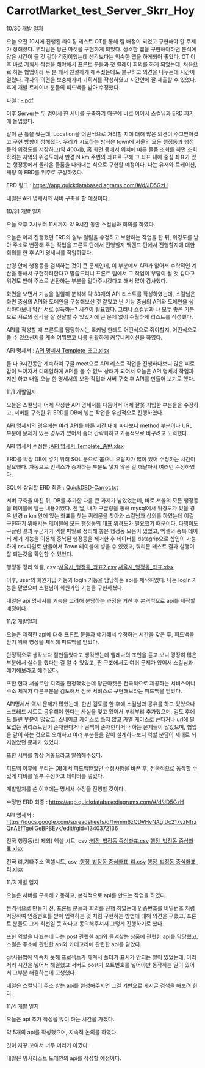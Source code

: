 # CarrotMarket_test_Server_Skrr_Hoy

10/30 개발 일지

오늘 오전 10시에 진행된 라이징 테스트 OT를 통해 팀 배정이 되었고 구현해야 할 주제가 정해졌다. 우리팀은 당근 마켓을 구현하게 되었다.
생소한 앱을 구현해야하면 분석에 많은 시간이 들 것 같아 걱정이었는데 생각보다는 익숙한 앱을 하게되어 좋았다.
OT 이후 바로 기획서 작성을 해야해서 프론트 분들과 첫 릴레이 회의를 하게 되었는데, 처음으로 하는 협업이라 두 분 께서 친절하게 해주셨는데도 불구하고 의견을 나누는데 시간이 걸렸다.
각자의 의견을 보충해가며 기획서를 작성하였고 시간안에 잘 제출할 수 있었다. 후에 개발 트레이너 분들의 피드백을 받아 수정했다.

파일 : [-.pdf](https://github.com/mock-rc2/CarrotMarket_test_Server_Skrr_Hoy/files/7446724/-.pdf)

이후 Server는 두 명이서 한 서버를 구축하기 때문에 바로 이어서 스컬님과 ERD 짜기에 돌입했다.

같이 큰 틀을 짰는데, Location을 어떤식으로 처리할 지에 대해 많은 의견이 주고받아졌고 구현 방향이 정해졌다.
우리가 시도하는 방식은 town에 서울의 모든 행정동과 행정동의 위경도를 저장하고(약 400개), 홈 화면 등에서 위치에 따른 물품 조회를 하면 조회하려는 지역의 위경도에서 반경 N km 주변의 좌표르 구해 그 좌표 내에 중심 좌표가 있는 행정동에서 올라온 물품을 나타내는 식으로 구현할 예정이다.
나는 유저와 로케이션, 채팅 쪽 ERD를 위주로 구성하였다.

ERD 링크 : https://app.quickdatabasediagrams.com/#/d/JD5GzH

내일은 API 명세서와 서버 구축을 할 예정이다.


10/31 개발 일지

오늘 오후 2시부터 11시까지 약 9시간 동안 스컬님과 회의를 하였다.

오늘은 어제 진행했던 ERD의 일부 컬럼을 수정하고 보완하는 작업을 한 뒤, 위경도를 받아 주소로 변환해 주는 작업을 프론트 단에서 진행할지 백엔드 단에서 진행할지에 대한 회의를 한 후 API 명세서를 작업하였다.

반경 안에 행정동을 검색하는 것이 큰 문제인데, 이 부분에서 API가 없어서 수학적인 계산을 통해서 구현하려한다고 말씀드리니 프론트 팀에서 그 작업이 부담이 될 것 같다고 위경도 받아 주소로 변환하는 부분을 맡아주시겠다고 해서 많이 감사했다.

화면을 보면서 기능을 일일히 분석해 약 33개의 API 리스트를 작성하였는데, 스컬님은 화면 중심의 API와 도메인을 구성해보신 것 같았고 난 기능 중심의 API와 도메인을 생각하다보니 약간 서로 설득하는? 시간이 필요했다. 그러나 스컬님과 나 모두 좋은 기분으로 서로의 생각을 잘 전달할 수 있었기에 큰 문제 없이 수월하게 리스트를 작성했다.

API를 작성할 때 프론트를 담당하시는 록키님 한테도 어떤식으로 줘야할지, 어떤식으로 쓸 수 있으신지를 계속 여쭤봤고 나름 원활하게 커뮤니케이션을 하였다.

API 명세서 : [API 명세서 Templete_초고.xlsx](https://github.com/mock-rc2/CarrotMarket_test_Server_Skrr_Hoy/files/7449017/API.Templete_.xlsx)


둘 다 9시간동안 계속하여 구글 meet으로 API 리스트 작업을 진행하다보니 많은 피로감이 느껴져서 디테일하게 API를 볼 수 없느 상태가 되어서 오늘은 API 명세서 작업까지만 하고 내일 오늘 한 명세서의 보완 작업과 서버 구축 후 API를 만들어 보기로 했다.



11/1 개발일지

오늘은 스컬님과 어제 작성한 API 명세서를 다듬어서 어제 잘못 기입한 부분들을 수정하고, 서버를 구축한 뒤 ERD를 DB에 넣는 작업을 우선적으로 진행하였다.

API 명세서의 경우에는 여러 API를 빠른 시간 내에 짜다보니 method 부분이나 URL 부분에 문제가 있는 경우가 있어서 좀더 간략화하고 기능적으로 바꾸려고 노력했다.


API 명세서 수정본 :[API 명세서 Templete_중반.xlsx](https://github.com/mock-rc2/CarrotMarket_test_Server_Skrr_Hoy/files/7454040/API.Templete_.xlsx)

ERD를 막상 DB에 넣기 위해 SQL 문으로 뽑으니 오탈자가 많이 있어 수정하는 시간이 필요했다. 자동으로 인덱스가 증가하는 부분도 넣지 않은 걸 깨달아서 여러번 수정하였다.

SQL에 삽입할 ERD 최종 : [QuickDBD-Carrot.txt](https://github.com/mock-rc2/CarrotMarket_test_Server_Skrr_Hoy/files/7454064/QuickDBD-Carrot.txt)


서버 구축을 마친 뒤, DB를 추가한 다음 큰 과제가 남았었는데, 바로 서울의 모든 행정동을 테이블에 담는 내용이었다. 전 날, 내가 구글링을 통해 mysql에서 위경도가 있을 경우 반경 n km 안에 있는 좌표를 찾는 쿼리문을 찾아와 스컬님과 상의를 하였는데 이걸 구현하기 위해서는 테이블에 모든 행정동의 대표 위경도가 필요했기 때문이다. 다행이도 구글링 결과 누군가가 엑셀 파일로 정리해 놓은 행정동 모음이 있었고, 엑셀의 중복 데이터 제거 기능을 이용해 중복된 행정동을 제거한 후 데이터를 datagrip으로 삽입이 가능하게 csv파일로 만들어서 Town 테이블에 넣을 수 있었고, 쿼리문 테스트 결과 실행이 잘 되는것을 확인할 수 있었다.

행정동 정리 엑셀, csv :[서울시_행정동_좌표2.csv](https://github.com/mock-rc2/CarrotMarket_test_Server_Skrr_Hoy/files/7454051/_._.2.csv)
[서울시_행정동_좌표.xlsx](https://github.com/mock-rc2/CarrotMarket_test_Server_Skrr_Hoy/files/7454053/_._.xlsx)


이후, user의 회원가입 기능과 logIn 기능을 담당하는 api를 제작하였다. 나는 logIn 기능을 맡았으며 스컬님이 회원가입 기능을 구현하셨다.

내일은 api 명세서를 기능을 고려해 분담하는 과정을 거친 후 본격적으로 api를 제작할 예정이다.

11/2 개발일지

오늘은 제작한 api에 대해 프론트 분들과 얘기해서 수정하는 시간을 갖은 후, 피드백을 받기 위해 영상을 제작해 피드백을 받았다.

안정적으로 생각보다 잘만들었다고 생각했는데 엘레나의 조언을 듣고 보니 굉장히 많은 부분에서 실수를 했다는 걸 알 수 있었고, 짠 구조에서도 여러 문제가 있어서 스컬님과 얘기해보라고 해주셨다.

또한 현재 서울로만 지역을 한정했었는데 당근마켓은 전국적으로 제공하는 서비스이니 주소 체계가 다른부분을 검토해서 전국 서비스로 구현해보라는 피드백을 받았다.

API명세서 역시 문제가 많았는데, 한번 검토를 한 후에 스컬님과 공유를 하고 있었으나 스프레드 시트로 공유해야 한다는 사실을 잊고 있어서 부랴부랴 추가했으며, 검토 후에도 틀린 부분이 많았고, 스네이크 케이스로 쓰지 않고 카멜 케이스로 쓴다거나 url에 필요없는 쿼리스트링이 존재한다거나 공백이 존재한다거나 하는 문제들이 많았으며, 협업을 같이 하는 것으로 오해하고 여러 부분들을 같이 설계하다보니 역할 분담이 제대로 되지않았던 문제가 있었다.

또한 서버를 항상 켜놓으라고 말씀해주셨다.

피드백 이후에 우리는 DB에서 피드백받았던 수정사항을 바꾼 후, 전국적으로 동작할 수 있게 디비를 일부 수정하고 데이터를 넣었다.

개발일지를 쓴 이후에는 명세서 수정을 진행할 것이다.

수정한 ERD 최종 : https://app.quickdatabasediagrams.com/#/d/JD5GzH

API 명세서 : https://docs.google.com/spreadsheets/d/1wmm6zQDVHvNAgIDc217vzNfrzQnAEfTgeliGeBPBEvk/edit#gid=1340372136

전국 행정동(리 제외) 엑셀 시트, csv :[행정_법정동 중심좌표.csv](https://github.com/mock-rc2/CarrotMarket_test_Server_Skrr_Hoy/files/7461695/_.csv)
[행정_법정동 중심좌표.xlsx](https://github.com/mock-rc2/CarrotMarket_test_Server_Skrr_Hoy/files/7461696/_.xlsx)


전국 리,기타주소 엑셀시트, csv :[행정_법정동 중심좌표_리.csv](https://github.com/mock-rc2/CarrotMarket_test_Server_Skrr_Hoy/files/7461679/_._.csv)
[행정_법정동 중심좌표_리.xlsx](https://github.com/mock-rc2/CarrotMarket_test_Server_Skrr_Hoy/files/7461686/_._.xlsx)

11/3 개발 일지

오늘은 서버를 구축해 가동하고, 본격적으로 api를 만드는 작업을 하였다.

본격적으로 만들기 전, 프론트 분들과 회의를 진행 하였는데 인증번호를 비밀번호 처럼 저장하여 인증번호를 받아 입력하는 것 처럼 구현하는 방법에 대해 의견을 구했고, 프론트 분들도 그게 최선일 듯 하다고 동의해주셔서 그렇게 진행하기로 했다.

또한 역할을 나눴는데 나는 post 관련한 api와 즐겨찾는 상품에 관련한 api를 담당했고, 스컬은 주소에 관련한 api와 카테고리에 관련한 api를 맡았다.

git사용법에 익숙치 못해 프로젝트가 깨져서 폴더가 표시가 안되는 일이 있었는데, 이리저리 시간을 넣어서 해결했고 서버도 post가 포트번호를 넣어야만 동작하는 일이 있어서 그부분 해결하는데 고생했다.

내일은 스컬님이 주소 받는 api를 완성해주시면 그걸 기반으로 게시글 검색을 해보려 한다.


11/4 개발 일지

오늘은 api 추가 작성을 많이 하는 시간을 가졌다.

약 5개의 api를 작성했으며, 지속적 논의를 하였다.

깃이 자꾸 꼬여서 너무 머리가 아팠다.

내일은 위시리스트 도메인의 api를 작성할 예정이다.
